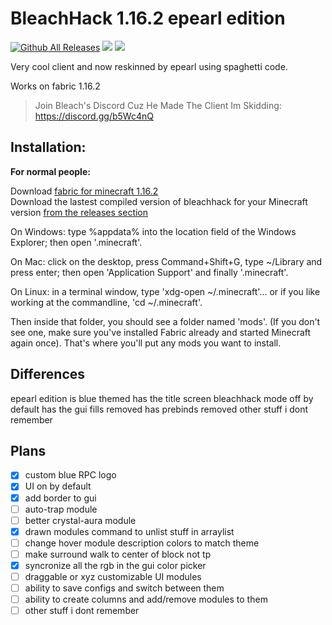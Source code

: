 # BleachHack 1.16.2 epearl edition
[![Github All Releases](https://img.shields.io/github/downloads/22s/bleachhack-1.16-epearl-edition/total.svg)]()
![](https://img.shields.io/github/last-commit/22s/bleachhack-1.16-epearl-edition.svg)
![](https://img.shields.io/github/languages/code-size/22s/bleachhack-1.16-epearl-edition.svg)

Very cool client and now reskinned by epearl using spaghetti code.  

Works on fabric 1.16.2

> Join Bleach's Discord Cuz He Made The Client Im Skidding: https://discord.gg/b5Wc4nQ

## Installation:
**For normal people:**

Download [fabric for minecraft 1.16.2](https://fabricmc.net/use/)  
Download the lastest compiled version of bleachhack for your Minecraft version [from the releases section](https://github.com/22s/bleachhack-1.16-epearl-edition/releases/)

On Windows: type %appdata% into the location field of the Windows Explorer; then open '.minecraft'.

On Mac: click on the desktop, press Command+Shift+G, type ~/Library and press enter; then open 'Application Support' and finally '.minecraft'.

On Linux: in a terminal window, type 'xdg-open ~/.minecraft'... or if you like working at the commandline, 'cd ~/.minecraft'.

Then inside that folder, you should see a folder named 'mods'. (If you don't see one, make sure you've installed Fabric already and started Minecraft again once).
That's where you'll put any mods you want to install. 

## Differences

epearl edition is blue themed
has the title screen bleachhack mode off by default
has the gui fills removed
has prebinds removed
other stuff i dont remember

## Plans

 - [x] custom blue RPC logo  
 - [x] UI on by default  
 - [x] add border to gui  
 - [ ] auto-trap module  
 - [ ] better crystal-aura module  
 - [x] drawn modules command to unlist stuff in arraylist  
 - [ ] change hover module description colors to match theme  
 - [ ] make surround walk to center of block not tp  
 - [x] syncronize all the rgb in the gui color picker  
 - [ ] draggable or xyz customizable UI modules  
 - [ ] ability to save configs and switch between them  
 - [ ] ability to create columns and add/remove modules to them  
 - [ ] other stuff i dont remember  
